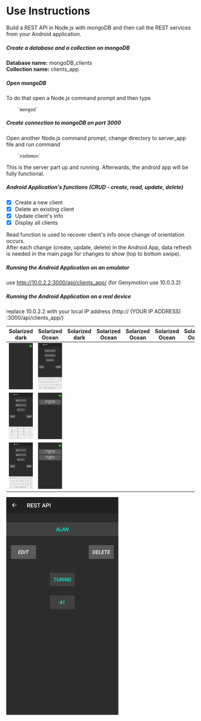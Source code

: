 # Use Instructions  
Build a REST API in Node.js with mongoDB and then call the REST services from your Android application.  

##### Create a database and a collection on mongoDB  
**Database name:** mongoDB_clients  
**Collection name:** clients_app  

##### Open mongoDB  
To do that open a Node.js command prompt and then type

		`mongod`  
    
##### Create connection to mongoDB on port 3000  
Open another Node.js command prompt, change directory to server_app file and run command

		`nodemon`  
This is the server part up and running. Afterwards, the android app will be fully functional.  

##### Android Application's functions (CRUD - create, read, update, delete)
- [x] Create a new client
- [x] Delete an existing client
- [x] Update client's info
- [x] Display all clients  

Read function is used to recover client's info once change of orientation occurs.  
After each change (create, update, delete) in the Android App, data refresh is needed in the main page for changes to show (top to bottom swipe).  

##### Running the Android Application on an emulator  
use http://10.0.2.2:3000/api/clients_app/ (for Genymotion use 10.0.3.2)  

##### Running the Android Application on a real device   
replace 10.0.2.2 with your local IP address (http:// (YOUR IP ADDRESS) :3000/api/clients_app/)  

Solarized dark              |  Solarized Ocean          |  Solarized dark           |  Solarized Ocean              |  Solarized Ocean              |  Solarized Ocean              |  Solarized Ocean              
|:-------------------------:|:-------------------------:|:-------------------------:|:-------------------------:|:-------------------------:|:-------------------------:|:-------------------------:
<img src="https://github.com/valantiskon/mongoDB-nodeJS-REST_API-Android/blob/app-showcase/images/empty_home_screen.png" width="300">  | <img src="https://github.com/valantiskon/mongoDB-nodeJS-REST_API-Android/blob/app-showcase/images/add_screen.png" width="300">  | 
<img src="https://github.com/valantiskon/mongoDB-nodeJS-REST_API-Android/blob/app-showcase/images/add-edit_client1.png" width="300">  | <img src="https://github.com/valantiskon/mongoDB-nodeJS-REST_API-Android/blob/app-showcase/images/home_screen1.png" width="300">  | 
<img src="https://github.com/valantiskon/mongoDB-nodeJS-REST_API-Android/blob/app-showcase/images/add-edit_client2.png" width="300">  | <img src="https://github.com/valantiskon/mongoDB-nodeJS-REST_API-Android/blob/app-showcase/images/home_screen2.png" width="300">  | 
<img src="https://github.com/valantiskon/mongoDB-nodeJS-REST_API-Android/blob/app-showcase/images/Read_Delete_Update-Screen.png" width="300">


